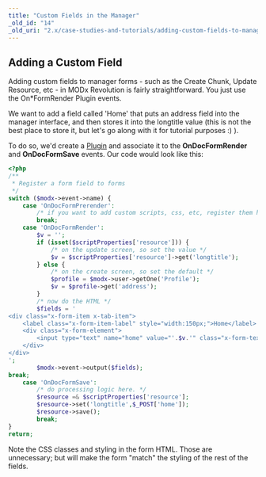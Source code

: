```yaml
---
title: "Custom Fields in the Manager"
_old_id: "14"
_old_uri: "2.x/case-studies-and-tutorials/adding-custom-fields-to-manager-forms"
---
```


## Adding a Custom Field

Adding custom fields to manager forms - such as the Create Chunk, Update Resource, etc - in MODx Revolution is fairly straightforward. You just use the On\*FormRender Plugin events.

We want to add a field called 'Home' that puts an address field into the manager interface, and then stores it into the longtitle value (this is not the best place to store it, but let's go along with it for tutorial purposes :) ).

To do so, we'd create a [Plugin](extending-modx/plugins "Plugins") and associate it to the **OnDocFormRender** and **OnDocFormSave** events. Our code would look like this:

``` php
<?php
/**
 * Register a form field to forms
 */
switch ($modx->event->name) {
    case 'OnDocFormPrerender':
        /* if you want to add custom scripts, css, etc, register them here */
        break;
    case 'OnDocFormRender':
        $v = '';
        if (isset($scriptProperties['resource'])) {
            /* on the update screen, so set the value */
            $v = $scriptProperties['resource']->get('longtitle');
        } else {
            /* on the create screen, so set the default */
            $profile = $modx->user->getOne('Profile');
            $v = $profile->get('address');
        }
        /* now do the HTML */
        $fields = '
<div class="x-form-item x-tab-item">
    <label class="x-form-item-label" style="width:150px;">Home</label>
    <div class="x-form-element">
        <input type="text" name="home" value="'.$v.'" class="x-form-text x-form-field" />
    </div>
</div>
';
        $modx->event->output($fields);
break;
    case 'OnDocFormSave':
        /* do processing logic here. */
        $resource =& $scriptProperties['resource'];
        $resource->set('longtitle',$_POST['home']);
        $resource->save();
        break;
}
return;
```

Note the CSS classes and styling in the form HTML. Those are unnecessary; but will make the form "match" the styling of the rest of the fields.
